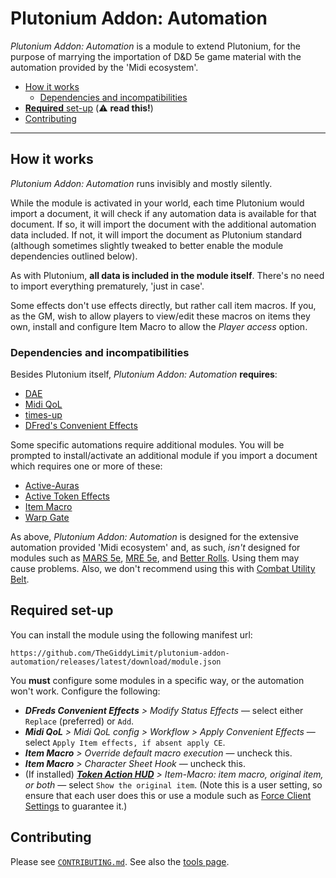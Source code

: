 # Plutonium Addon: Automation

*Plutonium Addon: Automation* is a module to extend Plutonium, for the purpose of marrying the importation of D&D 5e game material with the automation provided by the 'Midi ecosystem'.

- [How it works](#how-it-works)
   - [Dependencies and incompatibilities](#dependencies-and-incompatibilities)
- [**Required** set-up](#required-set-up) (⚠️ **read this!**)
- [Contributing](#contributing)

---

## How it works

*Plutonium Addon: Automation* runs invisibly and mostly silently.

While the module is activated in your world, each time Plutonium would import a document, it will check if any automation data is available for that document. If so, it will import the document with the additional automation data included. If not, it will import the document as Plutonium standard (although sometimes slightly tweaked to better enable the module dependencies outlined below).

As with Plutonium, **all data is included in the module itself**. There's no need to import everything prematurely, 'just in case'.

Some effects don't use effects directly, but rather call item macros. If you, as the GM, wish to allow players to view/edit these macros on items they own, install and configure Item Macro to allow the _Player access_ option.

### Dependencies and incompatibilities

Besides Plutonium itself, *Plutonium Addon: Automation* **requires**:
- [DAE](https://foundryvtt.com/packages/dae)
- [Midi QoL](https://foundryvtt.com/packages/midi-qol)
- [times-up](https://foundryvtt.com/packages/times-up)
- [DFred's Convenient Effects](https://foundryvtt.com/packages/dfreds-convenient-effects)

Some specific automations require additional modules. You will be prompted to install/activate an additional module if you import a document which requires one or more of these:
- [Active-Auras](https://foundryvtt.com/packages/ActiveAuras)
- [Active Token Effects](https://foundryvtt.com/packages/ATL)
- [Item Macro](https://foundryvtt.com/packages/itemacro)
- [Warp Gate](https://foundryvtt.com/packages/warpgate)

As above, *Plutonium Addon: Automation* is designed for the extensive automation provided 'Midi ecosystem' and, as such, *isn't* designed for modules such as [MARS 5e](https://foundryvtt.com/packages/mars-5e), [MRE 5e](https://foundryvtt.com/packages/mre-dnd5e), and [Better Rolls](https://foundryvtt.com/packages/betterrolls5e). Using them may cause problems. Also, we don't recommend using this with [Combat Utility Belt](https://foundryvtt.com/packages/combat-utility-belt).

## Required set-up

You can install the module using the following manifest url:

`https://github.com/TheGiddyLimit/plutonium-addon-automation/releases/latest/download/module.json`

You **must** configure some modules in a specific way, or the automation won't work. Configure the following:

- _**DFreds Convenient Effects** > Modify Status Effects_ — select either `Replace` (preferred) or `Add`.
- _**Midi QoL** > Midi QoL config > Workflow > Apply Convenient Effects_ — select `Apply Item effects, if absent apply CE`.
- _**Item Macro** > Override default macro execution_ — uncheck this.
- _**Item Macro** > Character Sheet Hook_ — uncheck this.
- (If installed) _**[Token Action HUD](https://foundryvtt.com/packages/token-action-hud)** > Item-Macro: item macro, original item, or both_ — select `Show the original item`. (Note this is a user setting, so ensure that each user does this or use a module such as [Force Client Settings](https://foundryvtt.com/packages/force-client-settings) to guarantee it.)

## Contributing

Please see [`CONTRIBUTING.md`](./CONTRIBUTING.md). See also the [tools page](https://thegiddylimit.github.io/plutonium-addon-automation/).
